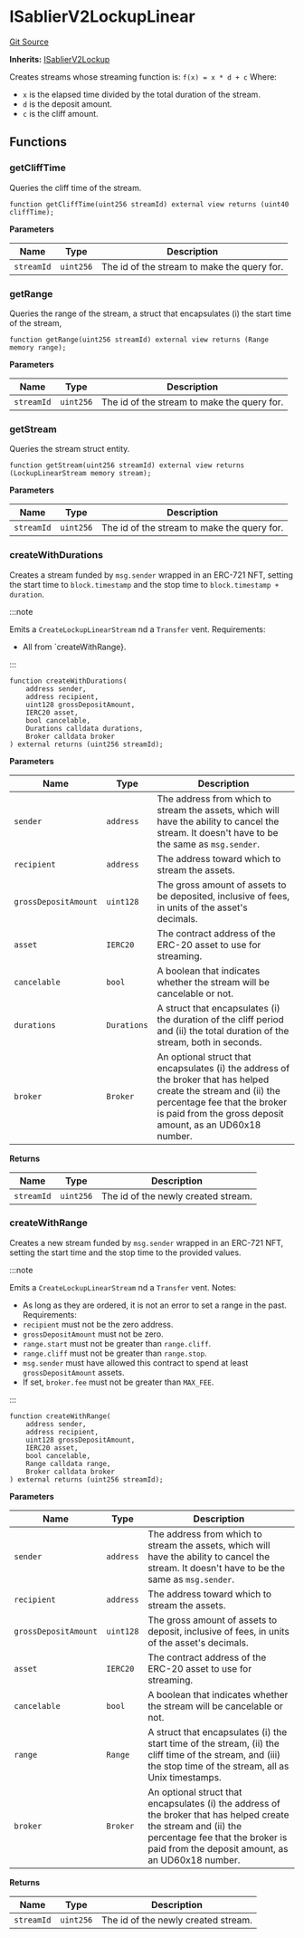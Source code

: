 # ISablierV2LockupLinear
[Git Source](https://github.com/sablierhq/v2-core/blob/cc0ad3978d3901ec331d3c24fbc36ee2b5a297c0/protocol/technical-reference-v2/interfaces)

**Inherits:**
[ISablierV2Lockup](/protocol/technical-reference-v2/interfaces/contract.ISablierV2Lockup.md)

Creates streams whose streaming function is:
`
f(x) = x * d + c
`
Where:
- `x` is the elapsed time divided by the total duration of the stream.
- `d` is the deposit amount.
- `c` is the cliff amount.


## Functions
### getCliffTime

Queries the cliff time of the stream.


```solidity
function getCliffTime(uint256 streamId) external view returns (uint40 cliffTime);
```
**Parameters**

|Name|Type|Description|
|----|----|-----------|
|`streamId`|`uint256`|The id of the stream to make the query for.|


### getRange

Queries the range of the stream, a struct that encapsulates (i) the start time of the stream,


```solidity
function getRange(uint256 streamId) external view returns (Range memory range);
```
**Parameters**

|Name|Type|Description|
|----|----|-----------|
|`streamId`|`uint256`|The id of the stream to make the query for.|


### getStream

Queries the stream struct entity.


```solidity
function getStream(uint256 streamId) external view returns (LockupLinearStream memory stream);
```
**Parameters**

|Name|Type|Description|
|----|----|-----------|
|`streamId`|`uint256`|The id of the stream to make the query for.|


### createWithDurations

Creates a stream funded by `msg.sender` wrapped in an ERC-721 NFT, setting the start time to
`block.timestamp` and the stop time to `block.timestamp + duration`.

:::note

Emits a `CreateLockupLinearStream` nd a `Transfer` vent.
Requirements:
- All from `createWithRange}.

:::



```solidity
function createWithDurations(
    address sender,
    address recipient,
    uint128 grossDepositAmount,
    IERC20 asset,
    bool cancelable,
    Durations calldata durations,
    Broker calldata broker
) external returns (uint256 streamId);
```
**Parameters**

|Name|Type|Description|
|----|----|-----------|
|`sender`|`address`|The address from which to stream the assets, which will have the ability to cancel the stream. It doesn't have to be the same as `msg.sender`.|
|`recipient`|`address`|The address toward which to stream the assets.|
|`grossDepositAmount`|`uint128`|The gross amount of assets to be deposited, inclusive of fees, in units of the asset's decimals.|
|`asset`|`IERC20`|The contract address of the ERC-20 asset to use for streaming.|
|`cancelable`|`bool`|A boolean that indicates whether the stream will be cancelable or not.|
|`durations`|`Durations`|A struct that encapsulates (i) the duration of the cliff period and (ii) the total duration of the stream, both in seconds.|
|`broker`|`Broker`|An optional struct that encapsulates (i) the address of the broker that has helped create the stream and (ii) the percentage fee that the broker is paid from the gross deposit amount, as an UD60x18 number.|

**Returns**

|Name|Type|Description|
|----|----|-----------|
|`streamId`|`uint256`|The id of the newly created stream.|


### createWithRange

Creates a new stream funded by `msg.sender` wrapped in an ERC-721 NFT, setting the start time and the
stop time to the provided values.

:::note

Emits a `CreateLockupLinearStream` nd a `Transfer` vent.
Notes:
- As long as they are ordered, it is not an error to set a range in the past.
Requirements:
- `recipient` must not be the zero address.
- `grossDepositAmount` must not be zero.
- `range.start` must not be greater than `range.cliff`.
- `range.cliff` must not be greater than `range.stop`.
- `msg.sender` must have allowed this contract to spend at least `grossDepositAmount` assets.
- If set, `broker.fee` must not be greater than `MAX_FEE`.

:::



```solidity
function createWithRange(
    address sender,
    address recipient,
    uint128 grossDepositAmount,
    IERC20 asset,
    bool cancelable,
    Range calldata range,
    Broker calldata broker
) external returns (uint256 streamId);
```
**Parameters**

|Name|Type|Description|
|----|----|-----------|
|`sender`|`address`|The address from which to stream the assets, which will have the ability to cancel the stream. It doesn't have to be the same as `msg.sender`.|
|`recipient`|`address`|The address toward which to stream the assets.|
|`grossDepositAmount`|`uint128`|The gross amount of assets to deposit, inclusive of fees, in units of the asset's decimals.|
|`asset`|`IERC20`|The contract address of the ERC-20 asset to use for streaming.|
|`cancelable`|`bool`|A boolean that indicates whether the stream will be cancelable or not.|
|`range`|`Range`|A struct that encapsulates (i) the start time of the stream, (ii) the cliff time of the stream, and (iii) the stop time of the stream, all as Unix timestamps.|
|`broker`|`Broker`|An optional struct that encapsulates (i) the address of the broker that has helped create the stream and (ii) the percentage fee that the broker is paid from the deposit amount, as an UD60x18 number.|

**Returns**

|Name|Type|Description|
|----|----|-----------|
|`streamId`|`uint256`|The id of the newly created stream.|


